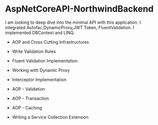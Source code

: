 # AspNetCoreAPI-NorthwindBackend

I am looking to deep dive into the minimal API with this application.
I integrated Autofac,DynamicProxy,JWT Token, FluentValidation. I implemented DBContext and LINQ.

* AOP and Cross Cutting Infrastructures

* Write Validation Rules

* Fluent Validation Implementation

* Working with Dynamic Proxy

* Interceptor Implementation

* AOP - Validation

* AOP - Transaction

* AOP - Caching

* Writing a Service Collection Extension
